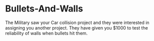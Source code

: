 # Bullets-And-Walls
The Military saw your Car collision project and they were interested in assigning you another project. They have given you $1000 to test the reliability of walls when bullets hit them.
